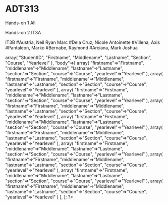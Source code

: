 # ADT313
Hands-on 1
All

Hands-on 2
IT3A

IT3B
#Austria, Neil Ryan Marc
#Dela Cruz, Nicole Antoinette
#Villena, Axis
#Pantaleon, Marko
#Bernabe, Raymond
#Arciana, Mark Joshua







<?php
    $table = array(
        "header"=>array(
            "StudentID",
            "Firstname",
            "Middlename",
            "Lastname",
            "Section",
            "Course",
            "Yearlevel"
        ),
        "body"=>[
                array(
                    "firstname"=>"Firstname",
                    "middlename"=>"Middlename",
                    "lastname"=>"Lastname",
                    "section"=>"Section",
                    "course"=>"Course",
                    "yearlevel"=>"Yearlevel"
                ),
                array(
                    "firstname"=>"Firstname",
                    "middlename"=>"Middlename",
                    "lastname"=>"Lastname",
                    "section"=>"Section",
                    "course"=>"Course",
                    "yearlevel"=>"Yearlevel"
                ),
                array(
                    "firstname"=>"Firstname",
                    "middlename"=>"Middlename",
                    "lastname"=>"Lastname",
                    "section"=>"Section",
                    "course"=>"Course",
                    "yearlevel"=>"Yearlevel"
                ),
                array(
                    "firstname"=>"Firstname",
                    "middlename"=>"Middlename",
                    "lastname"=>"Lastname",
                    "section"=>"Section",
                    "course"=>"Course",
                    "yearlevel"=>"Yearlevel"
                ),
                array(
                    "firstname"=>"Firstname",
                    "middlename"=>"Middlename",
                    "lastname"=>"Lastname",
                    "section"=>"Section",
                    "course"=>"Course",
                    "yearlevel"=>"Yearlevel"
                ),
                array(
                    "firstname"=>"Firstname",
                    "middlename"=>"Middlename",
                    "lastname"=>"Lastname",
                    "section"=>"Section",
                    "course"=>"Course",
                    "yearlevel"=>"Yearlevel"
                ),
                array(
                    "firstname"=>"Firstname",
                    "middlename"=>"Middlename",
                    "lastname"=>"Lastname",
                    "section"=>"Section",
                    "course"=>"Course",
                    "yearlevel"=>"Yearlevel"
                ),
                array(
                    "firstname"=>"Firstname",
                    "middlename"=>"Middlename",
                    "lastname"=>"Lastname",
                    "section"=>"Section",
                    "course"=>"Course",
                    "yearlevel"=>"Yearlevel"
                ),
                array(
                    "firstname"=>"Firstname",
                    "middlename"=>"Middlename",
                    "lastname"=>"Lastname",
                    "section"=>"Section",
                    "course"=>"Course",
                    "yearlevel"=>"Yearlevel"
                ),
                array(
                    "firstname"=>"Firstname",
                    "middlename"=>"Middlename",
                    "lastname"=>"Lastname",
                    "section"=>"Section",
                    "course"=>"Course",
                    "yearlevel"=>"Yearlevel"
                )
            ],
        );

?>






